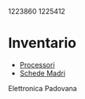 1223860
1225412

# Inventario

- [Processori](./processori.md)
- [Schede Madri](./schede_madri.md)

Elettronica Padovana
